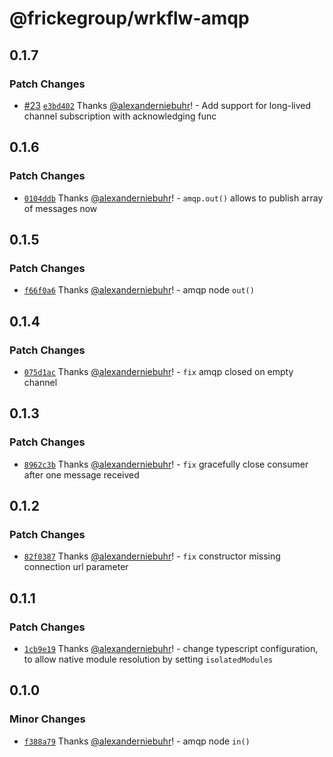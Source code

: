 # @frickegroup/wrkflw-amqp

## 0.1.7

### Patch Changes

- [#23](https://github.com/frickegroup/wrkflw-engine/pull/23) [`e3bd402`](https://github.com/frickegroup/wrkflw-engine/commit/e3bd4029a0c4af3ec0ef1b29a3685cea891ba0a4) Thanks [@alexanderniebuhr](https://github.com/alexanderniebuhr)! - Add support for long-lived channel subscription with acknowledging func

## 0.1.6

### Patch Changes

- [`0104ddb`](https://github.com/frickegroup/wrkflw-engine/commit/0104ddbb9e56751bd7630d816d12b6e1241d4e9e) Thanks [@alexanderniebuhr](https://github.com/alexanderniebuhr)! - `amqp.out()` allows to publish array of messages now

## 0.1.5

### Patch Changes

- [`f66f0a6`](https://github.com/frickegroup/wrkflw-engine/commit/f66f0a65667e082767e016777b7ba7612e974bcd) Thanks [@alexanderniebuhr](https://github.com/alexanderniebuhr)! - amqp node `out()`

## 0.1.4

### Patch Changes

- [`075d1ac`](https://github.com/frickegroup/wrkflw-engine/commit/075d1ac18a68ca3633bb4deb99fa26c211a97857) Thanks [@alexanderniebuhr](https://github.com/alexanderniebuhr)! - `fix` amqp closed on empty channel

## 0.1.3

### Patch Changes

- [`8962c3b`](https://github.com/frickegroup/wrkflw-engine/commit/8962c3b3ed2e5220aed6207e4bfdafe8f7dd0554) Thanks [@alexanderniebuhr](https://github.com/alexanderniebuhr)! - `fix` gracefully close consumer after one message received

## 0.1.2

### Patch Changes

- [`82f0387`](https://github.com/frickegroup/wrkflw-engine/commit/82f0387ad36bdb8e5a07bf3dfdccfbc407acc510) Thanks [@alexanderniebuhr](https://github.com/alexanderniebuhr)! - `fix` constructor missing connection url parameter

## 0.1.1

### Patch Changes

- [`1cb9e19`](https://github.com/frickegroup/wrkflw-engine/commit/1cb9e19cf43a6ef44affccdd730e1f1dc0fca0c7) Thanks [@alexanderniebuhr](https://github.com/alexanderniebuhr)! - change typescript configuration, to allow native module resolution by setting `isolatedModules`

## 0.1.0

### Minor Changes

- [`f388a79`](https://github.com/frickegroup/wrkflw-engine/commit/f388a79e55f1b93d5f5a70bb74392b1f23e36483) Thanks [@alexanderniebuhr](https://github.com/alexanderniebuhr)! - amqp node `in()`
